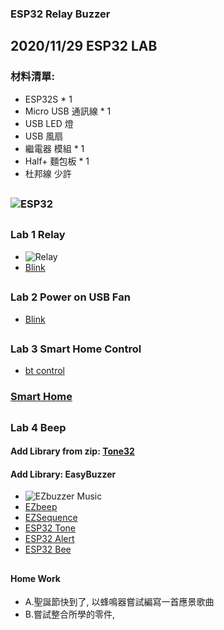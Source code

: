 ### ESP32 Relay Buzzer
## 2020/11/29 ESP32 LAB
### 材料清單:
* ESP32S * 1
* Micro USB 通訊線 * 1
* USB LED 燈
* USB 風扇
* 繼電器 模組 * 1
* Half+ 麵包板 * 1
* 杜邦線 少許
##
### ![ESP32](https://github.com/jumbokh/esp32-class/blob/master/images/ESP32s-pinout.png)
##
### Lab 1 Relay
* ![Relay](https://github.com/jumbokh/esp32-class/blob/master/images/relay.png)
* [Blink](https://github.com/jumbokh/esp32-class/blob/master/hs1206/src/Blink/Blink.ino)
##
### Lab 2 Power on USB Fan
* [Blink](https://github.com/jumbokh/esp32-class/blob/master/hs1206/src/Blink/Blink.ino)
##
### Lab 3 Smart Home Control
* [bt control](https://github.com/jumbokh/esp32-class/blob/master/hs1206/src/btcontrol/btcontrol.ino)
### [Smart Home](https://github.com/jumbokh/esp32-class/blob/master/hs1018/smarthome/smarthome.ino)
##
### Lab 4 Beep
#### Add Library from zip: [Tone32](https://github.com/jumbokh/esp32-class/blob/master/hs1206/lib/Tone32.zip)
#### Add Library: EasyBuzzer
* ![EZbuzzer Music](https://github.com/jumbokh/esp32-class/blob/master/hs1206/src/buzzer-music/buzzer-music.ino)
* [EZbeep](https://github.com/jumbokh/esp32-class/blob/master/hs1206/src/EZBeep/EZBeep.ino)
* [EZSequence](https://github.com/jumbokh/esp32-class/blob/master/hs1206/src/EZSequence/EZSequence.ino)
* [ESP32 Tone](https://github.com/jumbokh/esp32-class/blob/master/hs1206/src/ESP32-Tone/ESP32-Tone.ino)
* [ESP32 Alert](https://github.com/jumbokh/esp32-class/blob/master/hs1206/src/Buzzer-Alert/Buzzer-Alert.ino)
* [ESP32 Bee](https://github.com/jumbokh/esp32-class/blob/master/hs1206/src/Buzzer-bee/Buzzer-bee.ino)
##
#### Home Work
* A.聖誕節快到了, 以蜂鳴器嘗試編寫一首應景歌曲
* B.嘗試整合所學的零件, 
